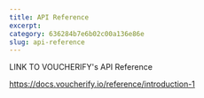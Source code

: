 ```yaml
---
title: API Reference
excerpt: 
category: 636284b7e6b02c00a136e86e
slug: api-reference
---
```


LINK TO VOUCHERIFY's API Reference

https://docs.voucherify.io/reference/introduction-1